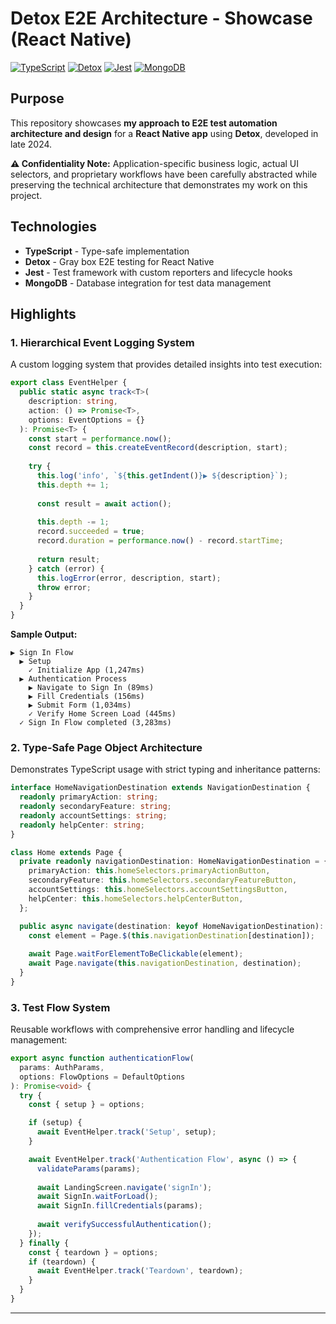 # Detox E2E Architecture - Showcase (React Native)
[![TypeScript](https://img.shields.io/badge/TypeScript-007ACC?style=for-the-badge&logo=typescript&logoColor=white)](https://www.typescriptlang.org/)
[![Detox](https://img.shields.io/badge/Detox-00D2FF?style=for-the-badge&logo=detox&logoColor=white)](https://github.com/wix/Detox)
[![Jest](https://img.shields.io/badge/Jest-C21325?style=for-the-badge&logo=jest&logoColor=white)](https://jestjs.io/)
[![MongoDB](https://img.shields.io/badge/MongoDB-4EA94B?style=for-the-badge&logo=mongodb&logoColor=white)](https://www.mongodb.com/)

## **Purpose**
This repository showcases **my approach to E2E test automation architecture and design** for a **React Native app** using **Detox**, developed in late 2024.

**⚠️ Confidentiality Note:** Application-specific business logic, actual UI selectors, and proprietary workflows have been carefully abstracted while preserving the technical architecture that demonstrates my work on this project.

## **Technologies**
- **TypeScript** - Type-safe implementation
- **Detox** - Gray box E2E testing for React Native
- **Jest** - Test framework with custom reporters and lifecycle hooks
- **MongoDB** - Database integration for test data management

## **Highlights**

### **1. Hierarchical Event Logging System**
A custom logging system that provides detailed insights into test execution:

```typescript
export class EventHelper {
  public static async track<T>(
    description: string, 
    action: () => Promise<T>, 
    options: EventOptions = {}
  ): Promise<T> {
    const start = performance.now();
    const record = this.createEventRecord(description, start);
    
    try {
      this.log('info', `${this.getIndent()}▶ ${description}`);
      this.depth += 1;
      
      const result = await action();
      
      this.depth -= 1;
      record.succeeded = true;
      record.duration = performance.now() - record.startTime;
      
      return result;
    } catch (error) {
      this.logError(error, description, start);
      throw error;
    }
  }
}
```

**Sample Output:**
```
▶ Sign In Flow
  ▶ Setup
    ✓ Initialize App (1,247ms)
  ▶ Authentication Process  
    ▶ Navigate to Sign In (89ms)
    ▶ Fill Credentials (156ms)
    ▶ Submit Form (1,034ms)
    ✓ Verify Home Screen Load (445ms)
  ✓ Sign In Flow completed (3,283ms)
```

### **2. Type-Safe Page Object Architecture**
Demonstrates TypeScript usage with strict typing and inheritance patterns:

```typescript
interface HomeNavigationDestination extends NavigationDestination {
  readonly primaryAction: string;
  readonly secondaryFeature: string;
  readonly accountSettings: string;
  readonly helpCenter: string;
}

class Home extends Page {
  private readonly navigationDestination: HomeNavigationDestination = {
    primaryAction: this.homeSelectors.primaryActionButton,
    secondaryFeature: this.homeSelectors.secondaryFeatureButton,
    accountSettings: this.homeSelectors.accountSettingsButton,
    helpCenter: this.homeSelectors.helpCenterButton,
  };

  public async navigate(destination: keyof HomeNavigationDestination): Promise<void> {
    const element = Page.$(this.navigationDestination[destination]);
    
    await Page.waitForElementToBeClickable(element);
    await Page.navigate(this.navigationDestination, destination);
  }
}
```

### **3. Test Flow System**
Reusable workflows with comprehensive error handling and lifecycle management:

```typescript
export async function authenticationFlow(
  params: AuthParams,
  options: FlowOptions = DefaultOptions
): Promise<void> {
  try {
    const { setup } = options;

    if (setup) {
      await EventHelper.track('Setup', setup);
    }

    await EventHelper.track('Authentication Flow', async () => {
      validateParams(params);
      
      await LandingScreen.navigate('signIn');
      await SignIn.waitForLoad();
      await SignIn.fillCredentials(params);
      
      await verifySuccessfulAuthentication();
    });
  } finally {
    const { teardown } = options;
    if (teardown) {
      await EventHelper.track('Teardown', teardown);
    }
  }
}
```

---
